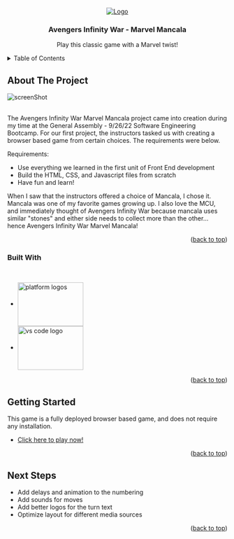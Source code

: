 <div id="top"></div>

<!-- PROJECT LOGO -->
<br />
<div align="center">
  <a href="https://hey-now.github.io/AIW-Mancala/">
    <img src="https://imgur.com/Q9bkhwX.png" alt="Logo">
  </a>

  <h3 align="center">Avengers Infinity War - Marvel Mancala</h3>

  <p align="center">
    Play this classic game with a Marvel twist!
    <br />
 
  </p>
</div>



<!-- TABLE OF CONTENTS -->
<details>
  <summary>Table of Contents</summary>
  <ol>
    <li>
      <a href="#about-the-project">About The Project</a>
      <ul>
        <li><a href="#built-with">Built With</a></li>
      </ul>
    </li>
    <li>
      <a href="#getting-started">Getting Started</a>
    </li>
    <li><a href="#next-steps">Next Steps</a></li>
  </ol>
</details>



<!-- ABOUT THE PROJECT -->
## About The Project

<img align="center" src="https://imgur.com/adimcDC.png" alt="screenShot">

<p>
<br>
The Avengers Infinity War Marvel Mancala project came into creation during my time at the General Assembly - 9/26/22 Software Engineering Bootcamp.  For our first project, the instructors tasked us with creating a browser based game from certain choices.  The requirements were below.  

Requirements:
* Use everything we learned in the first unit of Front End development
* Build the HTML, CSS, and Javascript files from scratch
* Have fun and learn!

When I saw that the instructors offered a choice of Mancala, I chose it.  Mancala was one of my favorite games growing up.  I also love the MCU, and immediately thought of Avengers Infinity War because mancala uses similar "stones" and either side needs to collect more than the other... hence Avengers Infinity War Marvel Mancala!


<p align="right">(<a href="#top">back to top</a>)</p>



### Built With
</br>

* <img align="center" src="https://imgur.com/bdHiSMh.png" alt="platform logos" height="100" width="150">
* <img align="center" src="https://imgur.com/A83yWaA.png" alt="vs code logo" height="100" width="150">

<p align="right">(<a href="#top">back to top</a>)</p>



<!-- GETTING STARTED -->
## Getting Started

This game is a fully deployed browser based game, and does not require any installation.

* <a href="https://hey-now.github.io/AIW-Mancala/">Click here to play now!</a>

<p align="right">(<a href="#top">back to top</a>)</p>


<!-- NEXT STEPS -->
## Next Steps

- Add delays and animation to the numbering
- Add sounds for moves
- Add better logos for the turn text
- Optimize layout for different media sources

<p align="right">(<a href="#top">back to top</a>)</p>


